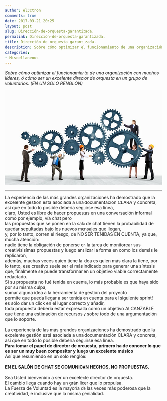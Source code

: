 ```yaml
---
author: el3ctron
comments: true
date: 2017-03-21 20:25
layout: post
slug: Dirección-de-orquesta-garantizada.
permalink: Dirección-de-orquesta-garantizada.
title: Dirección de orquesta garantizada.
description: Sobre cómo optimizar el funcionamiento de una organización con muchos líderes, ó cómo ser un excelente director de orquesta en un grupo de voluntarios. (EN UN SOLO RENGLÓN)
categories:
- Miscellaneous
---
```


*Sobre cómo optimizar el funcionamiento de una organización con muchos líderes, ó cómo ser un excelente director de orquesta en un grupo de voluntarios. (EN UN SOLO RENGLÓN)*

[![Dirección de orquesta garantizada.](/wp-content/uploads/por_tema/politica/organizacion.jpg)](/Dirección-de-orquesta-garantizada. "Sobre cómo optimizar el funcionamiento de una organización con muchos líderes.... [CLICK PARA ENTRAR AL ARTÍCULO]")


<!-- more -->
---
La experiencia de las más grandes organizaciones ha demostrado que la excelente gestión está asociada a una documentación CLARA y concreta, así que en todo lo posible debería seguirse esa línea,<br>
claro, Usted es libre de hacer propuestas en una conversación informal como por ejemplo, vía chat pero<br>
las propuestas que se ponen en la sala de chat tienen la probabilidad de quedar sepultadas bajo los nuevos mensajes que llegan,<br>
y, por lo tanto,  corren el riesgo, de NO SER TENIDAS EN CUENTA, ya que,<br>
mucha atención:<br>
nadie tiene la obligación de ponerse en la tarea de monitorear sus creativisisímas propuestas y luego analizar la forma en como los demás le replicaron,<br>
además, muchas veces quien tiene la idea es quien más clara la tiene, por lo tanto, ese creativo suele ser el más indicado para generar una síntesis que, finalmente se puede transformar en un objetivo viable correctamente redactado.<br>
Si su propuesta no fué tenida en cuenta, lo más probable es que haya sido por su misma culpa,<br>
sumar alguna idea a la herramienta de gestión del proyecto<br>
permite que pueda llegar a ser tenida en cuenta para el siguiente sprint!<br>
es sólo dar un click en el lugar correcto y añadir,<br>
toda propuesta debería estar expresada como un objetivo ALCANZABLE que tiene una estimación de recursos y sobre todo de una argumentación que lo soporte.<br><br>
La experiencia de las más grandes organizaciones ha demostrado que la excelente gestión está asociada a una documentación CLARA y concreta, así que en todo lo posible debería seguirse esa línea.<br>
**Para tomar el papel de director de orquesta, primero ha de conocer lo que es ser un muy buen compositor y luego un excelente músico**<br>
Así que resumiendo en un solo renglón:<br>
<br>
**EN EL SALÓN DE CHAT SE COMUNICAN HECHOS, NO PROPUESTAS.**<br><br>
Sea Usted bienvenido a ser un excelente director de orquesta.<br>
El cambio llega cuando hay un grán lider que lo propulsa.<br>
La Fuerza de Voluntad es la mayoría de las veces más poderosa que la creatividad, e inclusive que la misma genialidad.<br><br><br>
